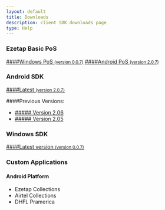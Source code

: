 ```yaml
---
layout: default
title: Downloads
description: client SDK downloads page
type: Help
---
```


### Ezetap Basic PoS 

[####Windows PoS <small>(version 0.0.7)</small>]({{site.download_url}}/basic-pos/windows/ezetap_pos_windows_0_0_7.zip)
[####Android PoS <small>(version 2.0.7)</small>]({{site.download_url}}/basic-pos/android/ezetap_pos_android_2_0_7.apk)

### Android SDK

[####Latest <small>(version 2.0.7)</small>]({{site.download_url}}/client-sdk/android/ezetap_sdk_android_2_0_7.zip)

####Previous Versions:
* [##### Version 2.06]({{site.download_url}}/client-sdk/android/ezetap_sdk_android_2_0_6.zip)
* [##### Version 2.05]({{site.download_url}}/client-sdk/android/ezetap_sdk_android_2_0_5.zip)

### Windows SDK

[####Latest version <small>(version 0.0.7)</small>]({{site.download_url}}/client-sdk/windows/ezetap_sdk_windows_0_0_7.zip)

### Custom Applications

#### Android Platform
* Ezetap Collections 
* Airtel Collections
* DHFL Pramerica
